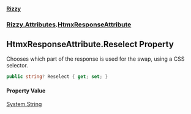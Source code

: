 #### [Rizzy](index.md 'index')
### [Rizzy.Attributes](Rizzy.Attributes.md 'Rizzy.Attributes').[HtmxResponseAttribute](Rizzy.Attributes.HtmxResponseAttribute.md 'Rizzy.Attributes.HtmxResponseAttribute')

## HtmxResponseAttribute.Reselect Property

Chooses which part of the response is used for the swap, using a CSS selector.

```csharp
public string? Reselect { get; set; }
```

#### Property Value
[System.String](https://docs.microsoft.com/en-us/dotnet/api/System.String 'System.String')